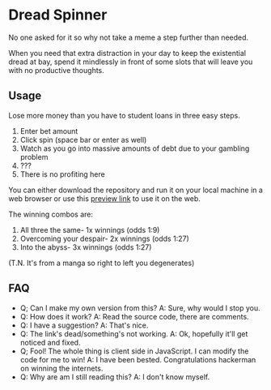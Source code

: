 # Dread Spinner
No one asked for it so why not take a meme a step further than needed.

When you need that extra distraction in your day to keep the existential dread at bay, spend it mindlessly in front of some slots that will leave you with no productive thoughts.

## Usage
Lose more money than you have to student loans in three easy steps.

1. Enter bet amount
2. Click spin (space bar or enter as well)
3. Watch as you go into massive amounts of debt due to your gambling problem
4. ???
5. There is no profiting here

You can either download the repository and run it on your local machine in a web browser or use this [preview link](http://htmlpreview.github.io/?https://github.com/epoch365/DreadSpinner/blob/master/DreadSpinner.html) to use it on the web.

The winning combos are:

1. All three the same- 1x winnings (odds 1:9)
2. Overcoming your despair- 2x winnings (odds 1:27)
3. Into the abyss- 3x winnings (odds 1:27)

(T.N. It's from a manga so right to left you degenerates)

## FAQ

- Q; Can I make my own version from this? A: Sure, why would I stop you.
- Q: How does it work? A: Read the source code, there are comments.
- Q: I have a suggestion? A: That's nice.
- Q: The link's dead/something's not working. A: Ok, hopefully it'll get noticed and fixed.
- Q; Fool! The whole thing is client side in JavaScript. I can modify the code for me to win! A: I have been bested. Congratulations hackerman on winning the internets.
- Q: Why are am I still reading this? A: I don't know myself.